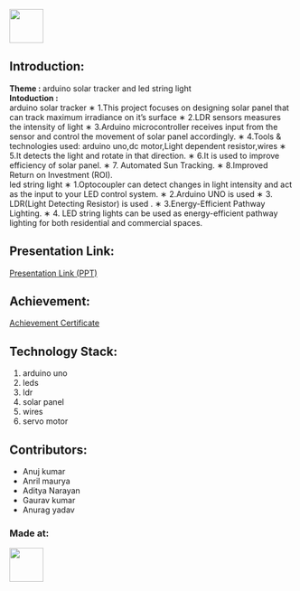 <p align="center">
</p>

<a href="https://culrav-avishkar.com/"> <img src="https://encrypted-tbn0.gstatic.com/images?q=tbn:ANd9GcRW88oOY1a-HfVDfY9nKIwp30NZcrDgrb741w&s" height=60px> </a>


## Introduction:
  <b>Theme : </b>   arduino solar tracker and led string light
  <br>
  <b>Intoduction : </b> <br>
  arduino solar tracker
  ∗ 1.This project focuses on designing solar panel that can track maximum irradiance on it’s surface
∗ 2.LDR sensors measures the intensity of light
∗ 3.Arduino microcontroller receives input from the sensor and control the movement of solar panel accordingly.
∗ 4.Tools & technologies used: arduino uno,dc motor,Light dependent resistor,wires
∗ 5.It detects the light and rotate in that direction.
∗ 6.It is used to improve efficiency of solar panel.
∗ 7. Automated Sun Tracking.
∗ 8.Improved Return on Investment (ROI).
<br>
led string light
∗ 1.Optocoupler can detect changes in light intensity and act as the input to your LED control system.
∗ 2.Arduino UNO is used
∗ 3. LDR(Light Detecting Resistor) is used .
∗ 3.Energy-Efficient Pathway Lighting.
∗ 4. LED string lights can be used as energy-efficient pathway lighting for both residential and commercial
spaces.


  
## Presentation Link:
  <a href="https://docs.google.com/presentation/d/17r6TE0Z6Cx7Rt2-qhZ3AGaeYzySl9YqI/edit?usp=sharing&ouid=110391493864560233657&rtpof=true&sd=true"> Presentation Link (PPT) </a>
## Achievement:
 <a href="https://drive.google.com/file/d/1FUshvG2G_kdehgFyYJBTo7sssQRGv2pO/view?usp=sharing">Achievement Certificate </a>

  


## Technology Stack:
  1) arduino uno
  2) leds
  3) ldr
  4) solar panel
  5) wires
  6) servo motor
     
  

## Contributors:

* Anuj kumar
* Anril maurya
* Aditya Narayan
* Gaurav kumar
* Anurag yadav

### Made at:
<a href="https://culrav-avishkar.com/"> <img src="https://encrypted-tbn0.gstatic.com/images?q=tbn:ANd9GcRW88oOY1a-HfVDfY9nKIwp30NZcrDgrb741w&s" height=60px> </a>
